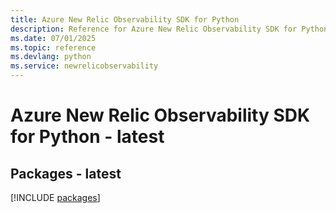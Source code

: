 ```yaml
---
title: Azure New Relic Observability SDK for Python
description: Reference for Azure New Relic Observability SDK for Python
ms.date: 07/01/2025
ms.topic: reference
ms.devlang: python
ms.service: newrelicobservability
---
```

# Azure New Relic Observability SDK for Python - latest
## Packages - latest
[!INCLUDE [packages](new-relic-observability-index.md)]